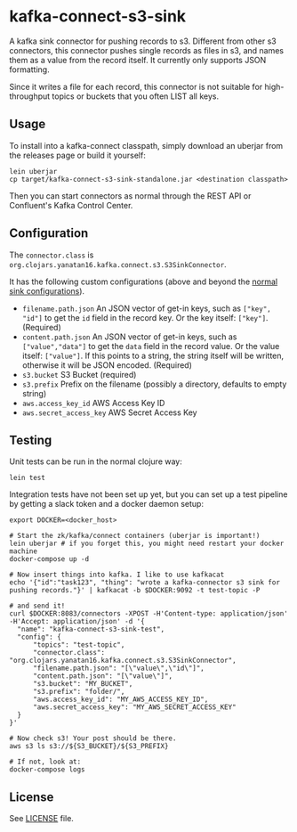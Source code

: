 # kafka-connect-s3-sink

A kafka sink connector for pushing records to s3. Different from other s3 connectors, this connector pushes single records as files in s3, and names them as a value from the record itself. It currently only supports JSON formatting.

Since it writes a file for each record, this connector is not suitable for high-throughput topics or buckets that you often LIST all keys.

## Usage

To install into a kafka-connect classpath, simply download an uberjar from the releases page or build it yourself:

```
lein uberjar
cp target/kafka-connect-s3-sink-standalone.jar <destination classpath>
```

Then you can start connectors as normal through the REST API or Confluent's Kafka Control Center.

## Configuration

The `connector.class` is `org.clojars.yanatan16.kafka.connect.s3.S3SinkConnector`.

It has the following custom configurations (above and beyond the [normal sink configurations](http://docs.confluent.io/2.0.0/connect/userguide.html#configuring-connectors)).

- `filename.path.json` An JSON vector of get-in keys, such as `["key", "id"]` to get the `id` field in the record key. Or the key itself: `["key"]`. (Required)
- `content.path.json` An JSON vector of get-in keys, such as `["value","data"]` to get the `data` field in the record value. Or the value itself: `["value"]`. If this points to a string, the string itself will be written, otherwise it will be JSON encoded. (Required)
- `s3.bucket` S3 Bucket (required)
- `s3.prefix` Prefix on the filename (possibly a directory, defaults to empty string)
- `aws.access_key_id` AWS Access Key ID
- `aws.secret_access_key` AWS Secret Access Key

## Testing

Unit tests can be run in the normal clojure way:

```
lein test
```

Integration tests have not been set up yet, but you can set up a test pipeline by getting a slack token and a docker daemon setup:

```
export DOCKER=<docker_host>

# Start the zk/kafka/connect containers (uberjar is important!)
lein uberjar # if you forget this, you might need restart your docker machine
docker-compose up -d

# Now insert things into kafka. I like to use kafkacat
echo '{"id":"task123", "thing": "wrote a kafka-connector s3 sink for pushing records."}' | kafkacat -b $DOCKER:9092 -t test-topic -P

# and send it!
curl $DOCKER:8083/connectors -XPOST -H'Content-type: application/json' -H'Accept: application/json' -d '{
  "name": "kafka-connect-s3-sink-test",
  "config": {
      "topics": "test-topic",
      "connector.class": "org.clojars.yanatan16.kafka.connect.s3.S3SinkConnector",
      "filename.path.json": "[\"value\",\"id\"]",
      "content.path.json": "[\"value\"]",
      "s3.bucket": "MY_BUCKET",
      "s3.prefix": "folder/",
      "aws.access_key_id": "MY_AWS_ACCESS_KEY_ID",
      "aws.secret_access_key": "MY_AWS_SECRET_ACCESS_KEY"
  }
}'

# Now check s3! Your post should be there.
aws s3 ls s3://${S3_BUCKET}/${S3_PREFIX}

# If not, look at:
docker-compose logs
```

## License

See [LICENSE](/LICENSE) file.
